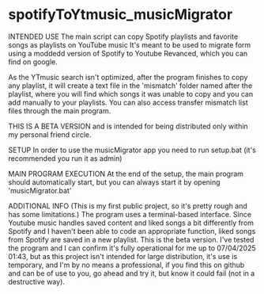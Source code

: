 # spotifyToYtmusic_musicMigrator
INTENDED USE
The main script can copy Spotify playlists and favorite songs as playlists on YouTube music
It's meant to be used to migrate form using a moddedd version of Spotify to Youtube Revanced, which you can find on google.

As the YTmusic search isn't optimized, after the program finishes to copy any playlist, it will create a text file in the 'mismatch' folder named after the playlist, where you will find which songs it was unable to copy and you can add manually to your playlists.
You can also access transfer mismatch list files through the main program.

THIS IS A BETA VERSION and is intended for being distributed only within my personal friend circle.  

SETUP
In order to use the musicMigrator app you need to run setup.bat (it's recommended you run it as admin)

MAIN PROGRAM EXECUTION
At the end of the setup, the main program should automatically start, 
but you can always start it by opening 'musicMigrator.bat'

ADDITIONAL INFO
(This is my first public project, so it's pretty rough and has some limitations.)
The program uses a terminal-based interface.
Since Youtube music handles saved content and liked songs a bit differently from Spotify and I haven't been able to code an appropriate function, liked songs from Spotify are saved in a new playlist.
This is the beta version. I've tested the program and I can confirm it's fully operational for me up to 07/04/2025 01:43, but as this project isn't intended for large distribution, it's use is temporary, and I'm by no means a professional, if you find this on github and can be of use to you, go ahead and try it, but know it could fail (not in a destructive way).